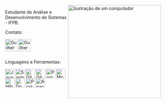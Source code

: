 <img src="https://raw.githubusercontent.com/MicaelliMedeiros/micaellimedeiros/master/image/computer-illustration.png" alt="ilustração de um computador" min-width="300px" max-width="300px" width="300px" align="right">

<p align="left"> 
  Estudante de Análise e Desenvolvimento de Sistemas - IFPB.
</p>

<p align="left">
  Contato:
</p>

<p align="left">
  <a title="Linkedin" href="https://www.linkedin.com/in/guilhermee-santos/"><img align="left" alt="Guilherme Linkedin" width="40px" target="_blank" src="https://img.icons8.com/color/100/linkedin.png" /></a>
  <a title="Email" href = "mailto:contato@guilhermesantosmj"><img align="left" alt="Guilherme Email" width="40px" target="_blank" src="https://img.icons8.com/color/100/gmail-new.png" /></a>
</p>

<br>
<br>
<br>

<p align="left">
  Linguagens e Ferramentas:
</p>

<p align="left">
  <img align="left" width="30px" title="Java" alt="Java" src="https://cdn.jsdelivr.net/gh/devicons/devicon@latest/icons/java/java-original.svg" />
  <img align="left" width="30px" title="Springboot" alt="Springboot" src="https://cdn.jsdelivr.net/gh/devicons/devicon@latest/icons/spring/spring-original.svg" />
  <img align="left" width="30px" title="Git" alt="Git" src="https://cdn.jsdelivr.net/gh/devicons/devicon@latest/icons/git/git-plain.svg" />
  <img align="left" width="30px" title="GitHub" alt="GitHub" src="https://cdn.jsdelivr.net/gh/devicons/devicon@latest/icons/github/github-original.svg" />
  <img align="left" width="30px" title="PostgeSQL" alt="PostgeSQL" src="https://cdn.jsdelivr.net/gh/devicons/devicon@latest/icons/postgresql/postgresql-original.svg" />
  <img align="left" width="30px" title="MongoDB" alt="MongoDB" src="https://cdn.jsdelivr.net/gh/devicons/devicon@latest/icons/mongodb/mongodb-original-wordmark.svg" />
  <img align="left" width="30px" title="Hibernate" alt="Hibernate" src="https://cdn.jsdelivr.net/gh/devicons/devicon@latest/icons/hibernate/hibernate-original.svg" />
  <img align="left" width="30px" title="Docker" alt="Docker" src="https://cdn.jsdelivr.net/gh/devicons/devicon@latest/icons/docker/docker-original.svg" />
  <img align="left" width="30px" title="Postman" alt="Postman" src="https://cdn.jsdelivr.net/gh/devicons/devicon@latest/icons/postman/postman-original.svg" />
  <img align="left" width="30px" title="Apache Kafka" alt="Apache Kafka" src="https://cdn.jsdelivr.net/gh/devicons/devicon@latest/icons/apache/apache-original.svg" />
</p>
